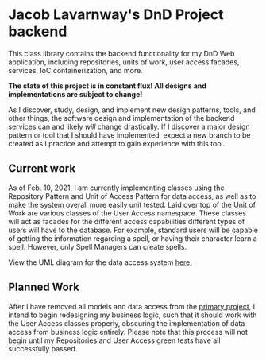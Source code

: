 # Jacob Lavarnway's DnD Project backend

This class library contains the backend functionality for my DnD Web application, including repositories, units of work, user access facades, services, IoC containerization, and more.

**The state of this project is in constant flux! All designs and implementations are subject to change!**

As I discover, study, design, and implement new design patterns, tools, and other things, the software design and implementation of the backend services can and likely *will* change drastically. 
If I discover a major design pattern or tool that I should have implemented, expect a new branch to be created as I practice and attempt to gain experience with this tool. 

## Current work
As of Feb. 10, 2021, I am currently implementing classes using the Repository Pattern and Unit of Access Pattern for data access, as well as to make the system overall more easily unit tested. 
Laid over top of the Unit of Work are various classes of the User Access namespace. These classes will act as facades for the different access capabilities different types of users will have to the database.
For example, standard users will be capable of getting the information regarding a spell, or having their character learn a spell. However, only Spell Managers can create spells.


View the UML diagram for the data access system [here.](https://drive.google.com/file/d/1jHCdhodi_AWYTLdqENzGg1fTXOY5xlLs/view?usp=sharing)
## Planned Work
After I have removed all models and data access from the [primary project](https://github.com/Muroxxas/DnD-Project), I intend to begin redesigning my business logic, 
such that it should work with the User Access classes properly, obscuring the implementation of data access from business logic entirely. 
Please note that this process will not begin until my Repositories and User Access green tests have all successfully passed.
